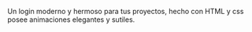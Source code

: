 Un login moderno y hermoso para tus proyectos, hecho con HTML y css posee animaciones elegantes y sutiles.
